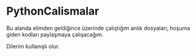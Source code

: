# PythonCalismalar

Bu alanda elimden geldiğince üzerinde çalıştığım anlık dosyaları, hoşuma giden kodları paylaşmaya çalışacağım.

Dilerim kullanışlı olur.
